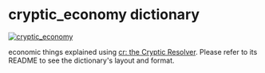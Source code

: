 # cryptic_economy dictionary

[![cryptic_economy](https://github.com/cryptic-resolver/cryptic_economy/actions/workflows/test.yml/badge.svg)](https://github.com/cryptic-resolver/cryptic_economy/actions/workflows/test.yml)

economic things explained using [cr: the Cryptic Resolver](https://github.com/cryptic-resolver/cr.rb). Please refer to its README to see the dictionary's layout and format.

<br>
